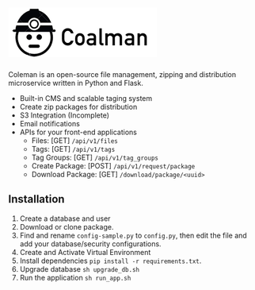 ![Coalman](https://github.com/kendog/coalman/blob/master/app/static/images/logo-medium.png)
=========

Coleman is an open-source file management, zipping and distribution microservice written in Python and Flask.

* Built-in CMS and scalable taging system
* Create zip packages for distribution
* S3 Integration (Incomplete)
* Email notifications
* APIs for your front-end applications
  * Files: [GET] `/api/v1/files`
  * Tags: [GET] `/api/v1/tags`
  * Tag Groups: [GET] `/api/v1/tag_groups`
  * Create Package: [POST] `/api/v1/request/package`
  * Download Package: [GET] `/download/package/<uuid>`

Installation
------------
1. Create a database and user
2. Download or clone package.
3. Find and rename `config-sample.py` to `config.py`, then edit the file and add your database/security configurations.
4. Create and Activate Virtual Environment
5. Install dependencies `pip install -r requirements.txt`.
6. Upgrade database `sh upgrade_db.sh`
7. Run the application `sh run_app.sh`
